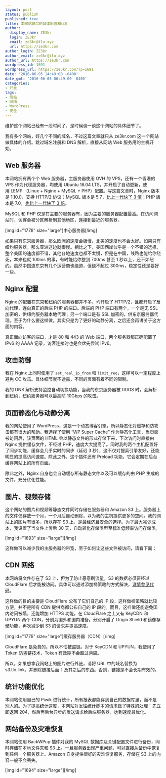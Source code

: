 ```yaml
---
layout: post
status: publish
published: true
title: 本网站底层的具体配置和优化
author:
  display_name: ZE3kr
  login: ZE3kr
  email: ze3kr@tlo.xyz
  url: https://ze3kr.com
author_login: ZE3kr
author_email: ze3kr@tlo.xyz
author_url: https://ze3kr.com
wordpress_id: 1691
wordpress_url: https://ze3kr.com/?p=1691
date: '2016-06-05 14:49:00 -0400'
date_gmt: '2016-06-05 06:49:00 -0400'
categories:
- 开发
tags:
- 网站
- 网络
- WordPress
- 安全
---
```

<p>维护这个网站已经有一段时间了，是时候谈一谈这个网站的具体细节了。</p>
<p>我有多个网站，好几个不同的域名，不过这篇文章就只从 ze3kr.com 这一个网站做具体的介绍。跳过域名注册和 DNS 解析，直接从网站 Web 服务用的主机开始。<!--more--></p>
<h2>Web 服务器</h2>
<p>本网站拥有两个个 Web 服务器，主服务器使用 OVH 的 VPS，还有一个香港的 VPS 作为代理服务器，均使用 Ubuntu 16.04 LTS，并开启了自动更新，使用 LEMP （Linux + Nginx + MySQL + PHP）配置。写这篇文章时，Nginx 版本是 1.10.0，支持 HTTP/2 协议；MySQL 版本是 5.7，<a href="https://www.mysql.com/why-mysql/benchmarks/" target="_blank">比上一代快了 3 倍</a>；PHP 版本是 7.0，<a href="https://www.zend.com/en/resources/php7_infographic" target="_blank">也比上一代快了 3 倍</a>。</p>
<p>MySQL 和 PHP 仅是在主要的服务器有，因为主要的服务器配置最高。在访问网站时，访客会被分区解析到其他地区，连接到最近的服务器。</p>
<p>[img id="1778" size="large"]中心服务器[/img]</p>
<p>如果只有东京服务器，那么欧洲的速度会极慢，北美的速度也不会太好。如果只有纽约服务器，那么亚洲这边就很慢。相比之下，美国西岸似乎是一个不错的选择，整个美国的速度都不错，其他各地速度也都不太慢，但是在中国，线路也能给你绕死，本来也就 100ms 的事，有时能给你整到 700ms 甚至 1 秒以上，还不如纽约。虽然中国连东京有几个运营商也绕道，但绕不超过 300ms，稳定性还是要好一些。</p>
<h2>Nginx 配置</h2>
<p>Nginx 的配置在东京和纽约的服务器都差不多，均开启了 HTTP/2，且都开启了反向代理，连向真正的后端 PHP 的端口。后端的 PHP 端口有两个，一个是无 SSL 加密的，供纽约服务器本地代理；另一个端口是有 SSL 加密的，供东京服务器代理。至于为什么要这样做，其实只是为了更好的动静分离，之后还会再讲关于这方面的内容。</p>
<p>真正面向访客的端口，才是 80 和 443 的 Web 端口，两个服务器都正确配置了 IPv6 的 AAAA 记录，访客连接时也是会优先尝试 IPv6。</p>
<h2>攻击防御</h2>
<p>我在 Nginx 上同时使用了 <code>set_real_ip_from</code> 和 <code>limit_req</code>，这样可以一定程度上避免 CC 攻击。具体细节就不透露，不同的页面有着不同的限制。</p>
<p>我的 DNS 解析支持监控自动切换功能，当我的东京服务器被 DDOS 时，会解析到纽约，纽约服务器可以最高防 10Gbps 的攻击。</p>
<h2>页面静态化与动静分离</h2>
<p>我的网站使用了 WordPress，这是一个动态博客引擎，所以静态化对缓存和防攻击都有很大的帮助。我选择了使用 “WP Super Cache” 作为静态化工具，当页面被访问后，该页面的 HTML 会以静态文件的形式存储下来，下次访问时直接由 Nginx 提供缓存文件，不经过 PHP，速度大大提高了。同时我的两个主机配置好了同步功能，缓存会几乎实时的同步（延迟 3 秒），这不仅对搜索引擎友好，还能明显的提高访问速度。除此之外，这个插件还有 Preload 功能，它会定期在后台缓存网站上的所有页面。</p>
<p>除此之外，Nginx 自身也会自动缓存所有静态文件以及可以缓存的由 PHP 生成的文件，充分优化性能。</p>
<h2>图片、视频存储</h2>
<p>这个网站的图片和视频等静态文件同时存储在服务器和 Amazon S3 上。服务器上的文件仅存放一个月，一个月后自动删除，以为我的主机提供更多的空间。我的网站上的图片有很多，所以存在 S3 上，是最经济且安全的选择。为了最大减少成本，我设置了当文件上传后 30 天，自动转化存储类型至<label class="lifecycle-rule-modal-checkbox-label" for="goldilocks-checkbox">标准低频率访问存储类。</label></p>
<p>[img id="1693" size="large"][/img]</p>
<p>这样做可以减少我的主服务器的带宽，至于如何让这些文件被访问，请看下面：</p>
<h2>CDN 网络</h2>
<p>本网站将文件存在了 S3 上，但为了防止恶意刷流量，S3 的数据必须要经过 CloudFlare 后才能被访问。具体可以通过添加桶策略的方式解决，<a href="https://git.tlo.xyz/ZE3kr/ZE3kr.com/snippets/5" target="_blank">详情参见代码</a>。</p>
<p>这样做的目的主要是 CloudFlare 公布了它们自己的 IP 段，这样做桶策略就比较方便，并不是所有 CDN 提供商都公布自己的 IP 段的。而且，这样做还能避免国内访问被墙，还能增加 HTTPS 功能。在 CloudFlare 之上又有 KeyCDN 和 UPYUN 两个 CDN，分别为国外和国内准备。分别开启了 Origin Shield 和镜像存储功能，再次减少到 S3 的请求并提高速度。</p>
<p>[img id="1779" size="large"]缓存服务器（CDN）[/img]</p>
<p>CloudFlare 是免费的，所以不怕被盗链。对于 KeyCDN 和 UPYUN，我使用了 Token 防盗链技术，Token 有效期不会超过两周。</p>
<p>所以，如果想拿我网站上的图片进行外链，请将 URL 中的域名替换为 s3.tlo.link，并删除链接后面 <code>?</code> 及其之后的东西。否则，链接是不会长期有效的。</p>
<h2>统计功能优化</h2>
<p>本网站使用自己的 Piwik 进行统计，所有报表都能存到自己的数据库里，而不是别人的。为了提高统计速度，本网站对发往统计脚本的请求做了特殊的处理：先立即返回 204，然后再后台异步的发送请求给后端服务器，达到速度最优化。</p>
<h2>网站备份及灾难恢复</h2>
<p>本网站使用 BackWPup 插件对我的 MySQL 数据库及关键配置文件进行备份，同时存储在本地文件夹和 S3 上。一旦服务器出现严重问题，可以直接从备份中恢复到任何一个服务器上。Amazon 自身提供很好的灾难恢复服务，存储在 S3 上的内容一般不会丢失。</p>
<p>[img id="1694" size="large"][/img]</p>
